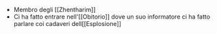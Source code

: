 - Membro degli [[Zhentharim]]
- Ci ha fatto entrare nell'[[Obitorio]] dove un suo informatore ci ha fatto parlare coi cadaveri dell[[Esplosione]]
